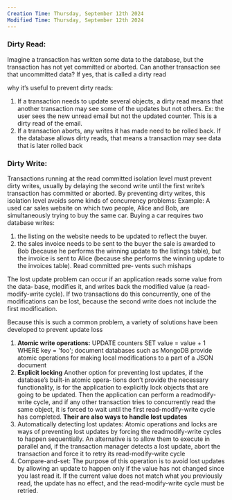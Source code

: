 ```yaml
---
Creation Time: Thursday, September 12th 2024
Modified Time: Thursday, September 12th 2024
---
```


### Dirty Read: 
Imagine a transaction has written some data to the database, but the transaction has not yet committed or aborted. Can another transaction see that uncommitted data? If yes, that is called a dirty read

why it’s useful to prevent dirty reads:
1. If a transaction needs to update several objects, a dirty read means that another transaction may see some of the updates but not others.
	Ex: the user sees the new unread email but not the updated counter. This is a dirty read of the email.
2. If a transaction aborts, any writes it has made need to be rolled back. If the database allows dirty reads, that means a transaction may see data that is later rolled back


### Dirty Write:
Transactions running at the read committed isolation level must prevent dirty writes, usually by delaying the second write until the first write’s transaction has committed or aborted.
By preventing dirty writes, this isolation level avoids some kinds of concurrency problems:
Example: 
A used car sales website on which two people, Alice and Bob, are simultaneously trying to buy the same car.
Buying a car requires two database writes: 
1. the listing on the website needs to be updated to reflect the buyer.
2. the sales invoice needs to be sent to the buyer
the sale is awarded to Bob (because he performs the winning update to the listings table), but the invoice is sent to Alice (because she performs the winning update to the invoices table). Read committed pre‐ vents such mishaps



The lost update problem can occur if an application reads some value from the data‐ base, modifies it, and writes back the modified value (a read-modify-write cycle). If two transactions do this concurrently, one of the modifications can be lost, because the second write does not include the first modification.

Because this is such a common problem, a variety of solutions have been developed to prevent update loss
1. **Atomic write operations:**
UPDATE counters SET value = value + 1 WHERE key = 'foo'; 
document databases such as MongoDB provide atomic operations for making local modifications to a part of a JSON document
2. **Explicit locking**
	Another option for preventing lost updates, if the database’s built-in atomic opera‐ tions don’t provide the necessary functionality, is for the application to explicitly lock objects that are going to be updated. Then the application can perform a readmodify-write cycle, and if any other transaction tries to concurrently read the same object, it is forced to wait until the first read-modify-write cycle has completed.
**Their  are also ways to handle lost updates**
1. Automatically detecting lost updates:
	Atomic operations and locks are ways of preventing lost updates by forcing the readmodify-write cycles to happen sequentially. An alternative is to allow them to execute in parallel and, if the transaction manager detects a lost update, abort the transaction and force it to retry its read-modify-write cycle
2. Compare-and-set:
		The purpose of this operation is to avoid lost updates by allowing an update to happen only if the value has not changed since you last read it. If the current value does not match what you previously read, the update has no effect, and the read-modify-write cycle must be retried.